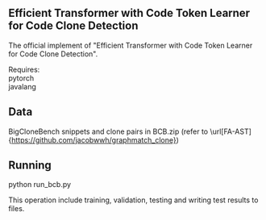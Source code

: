 ## Efficient Transformer with Code Token Learner for Code Clone Detection

The official implement of "Efficient Transformer with Code Token Learner for Code Clone Detection".
 
Requires:   
pytorch    
javalang  

## Data 
BigCloneBench snippets and clone pairs in BCB.zip (refer to \url[FA-AST]{https://github.com/jacobwwh/graphmatch_clone})

## Running 
python run_bcb.py  

This operation include training, validation, testing and writing test results to files.   

